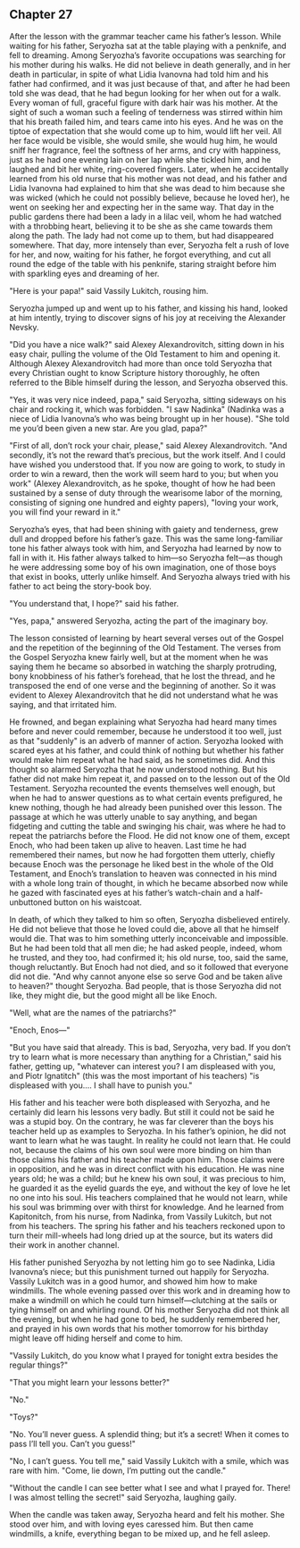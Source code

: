 ## Chapter 27


After the lesson with the grammar teacher came his father’s lesson.
While waiting for his father, Seryozha sat at the table playing with a
penknife, and fell to dreaming. Among Seryozha’s favorite occupations
was searching for his mother during his walks. He did not believe in
death generally, and in her death in particular, in spite of what Lidia
Ivanovna had told him and his father had confirmed, and it was just
because of that, and after he had been told she was dead, that he had
begun looking for her when out for a walk. Every woman of full, graceful
figure with dark hair was his mother. At the sight of such a woman such
a feeling of tenderness was stirred within him that his breath failed
him, and tears came into his eyes. And he was on the tiptoe of
expectation that she would come up to him, would lift her veil. All her
face would be visible, she would smile, she would hug him, he would
sniff her fragrance, feel the softness of her arms, and cry with
happiness, just as he had one evening lain on her lap while she tickled
him, and he laughed and bit her white, ring-covered fingers. Later, when
he accidentally learned from his old nurse that his mother was not dead,
and his father and Lidia Ivanovna had explained to him that she was dead
to him because she was wicked (which he could not possibly believe,
because he loved her), he went on seeking her and expecting her in the
same way. That day in the public gardens there had been a lady in a
lilac veil, whom he had watched with a throbbing heart, believing it to
be she as she came towards them along the path. The lady had not come up
to them, but had disappeared somewhere. That day, more intensely than
ever, Seryozha felt a rush of love for her, and now, waiting for his
father, he forgot everything, and cut all round the edge of the table
with his penknife, staring straight before him with sparkling eyes and
dreaming of her.

"Here is your papa!" said Vassily Lukitch, rousing him.

Seryozha jumped up and went up to his father, and kissing his hand,
looked at him intently, trying to discover signs of his joy at receiving
the Alexander Nevsky.

"Did you have a nice walk?" said Alexey Alexandrovitch, sitting down in
his easy chair, pulling the volume of the Old Testament to him and
opening it. Although Alexey Alexandrovitch had more than once told
Seryozha that every Christian ought to know Scripture history
thoroughly, he often referred to the Bible himself during the lesson,
and Seryozha observed this.

"Yes, it was very nice indeed, papa," said Seryozha, sitting sideways on
his chair and rocking it, which was forbidden. "I saw Nadinka" (Nadinka
was a niece of Lidia Ivanovna’s who was being brought up in her house).
"She told me you’d been given a new star. Are you glad, papa?"

"First of all, don’t rock your chair, please," said Alexey
Alexandrovitch. "And secondly, it’s not the reward that’s precious, but
the work itself. And I could have wished you understood that. If you now
are going to work, to study in order to win a reward, then the work will
seem hard to you; but when you work" (Alexey Alexandrovitch, as he
spoke, thought of how he had been sustained by a sense of duty through
the wearisome labor of the morning, consisting of signing one hundred
and eighty papers), "loving your work, you will find your reward in it."

Seryozha’s eyes, that had been shining with gaiety and tenderness, grew
dull and dropped before his father’s gaze. This was the same
long-familiar tone his father always took with him, and Seryozha had
learned by now to fall in with it. His father always talked to him—so
Seryozha felt—as though he were addressing some boy of his own
imagination, one of those boys that exist in books, utterly unlike
himself. And Seryozha always tried with his father to act being the
story-book boy.

"You understand that, I hope?" said his father.

"Yes, papa," answered Seryozha, acting the part of the imaginary boy.

The lesson consisted of learning by heart several verses out of the
Gospel and the repetition of the beginning of the Old Testament. The
verses from the Gospel Seryozha knew fairly well, but at the moment when
he was saying them he became so absorbed in watching the sharply
protruding, bony knobbiness of his father’s forehead, that he lost the
thread, and he transposed the end of one verse and the beginning of
another. So it was evident to Alexey Alexandrovitch that he did not
understand what he was saying, and that irritated him.

He frowned, and began explaining what Seryozha had heard many times
before and never could remember, because he understood it too well, just
as that "suddenly" is an adverb of manner of action. Seryozha looked
with scared eyes at his father, and could think of nothing but whether
his father would make him repeat what he had said, as he sometimes did.
And this thought so alarmed Seryozha that he now understood nothing. But
his father did not make him repeat it, and passed on to the lesson out
of the Old Testament. Seryozha recounted the events themselves well
enough, but when he had to answer questions as to what certain events
prefigured, he knew nothing, though he had already been punished over
this lesson. The passage at which he was utterly unable to say anything,
and began fidgeting and cutting the table and swinging his chair, was
where he had to repeat the patriarchs before the Flood. He did not know
one of them, except Enoch, who had been taken up alive to heaven. Last
time he had remembered their names, but now he had forgotten them
utterly, chiefly because Enoch was the personage he liked best in the
whole of the Old Testament, and Enoch’s translation to heaven was
connected in his mind with a whole long train of thought, in which he
became absorbed now while he gazed with fascinated eyes at his father’s
watch-chain and a half-unbuttoned button on his waistcoat.

In death, of which they talked to him so often, Seryozha disbelieved
entirely. He did not believe that those he loved could die, above all
that he himself would die. That was to him something utterly
inconceivable and impossible. But he had been told that all men die; he
had asked people, indeed, whom he trusted, and they too, had confirmed
it; his old nurse, too, said the same, though reluctantly. But Enoch had
not died, and so it followed that everyone did not die. "And why cannot
anyone else so serve God and be taken alive to heaven?" thought
Seryozha. Bad people, that is those Seryozha did not like, they might
die, but the good might all be like Enoch.

"Well, what are the names of the patriarchs?"

"Enoch, Enos—"

"But you have said that already. This is bad, Seryozha, very bad. If you
don’t try to learn what is more necessary than anything for a
Christian," said his father, getting up, "whatever can interest you? I
am displeased with you, and Piotr Ignatitch" (this was the most
important of his teachers) "is displeased with you.... I shall have to
punish you."

His father and his teacher were both displeased with Seryozha, and he
certainly did learn his lessons very badly. But still it could not be
said he was a stupid boy. On the contrary, he was far cleverer than the
boys his teacher held up as examples to Seryozha. In his father’s
opinion, he did not want to learn what he was taught. In reality he
could not learn that. He could not, because the claims of his own soul
were more binding on him than those claims his father and his teacher
made upon him. Those claims were in opposition, and he was in direct
conflict with his education. He was nine years old; he was a child; but
he knew his own soul, it was precious to him, he guarded it as the
eyelid guards the eye, and without the key of love he let no one into
his soul. His teachers complained that he would not learn, while his
soul was brimming over with thirst for knowledge. And he learned from
Kapitonitch, from his nurse, from Nadinka, from Vassily Lukitch, but not
from his teachers. The spring his father and his teachers reckoned upon
to turn their mill-wheels had long dried up at the source, but its
waters did their work in another channel.

His father punished Seryozha by not letting him go to see Nadinka, Lidia
Ivanovna’s niece; but this punishment turned out happily for Seryozha.
Vassily Lukitch was in a good humor, and showed him how to make
windmills. The whole evening passed over this work and in dreaming how
to make a windmill on which he could turn himself—clutching at the sails
or tying himself on and whirling round. Of his mother Seryozha did not
think all the evening, but when he had gone to bed, he suddenly
remembered her, and prayed in his own words that his mother tomorrow for
his birthday might leave off hiding herself and come to him.

"Vassily Lukitch, do you know what I prayed for tonight extra besides
the regular things?"

"That you might learn your lessons better?"

"No."

"Toys?"

"No. You’ll never guess. A splendid thing; but it’s a secret! When it
comes to pass I’ll tell you. Can’t you guess!"

"No, I can’t guess. You tell me," said Vassily Lukitch with a smile,
which was rare with him. "Come, lie down, I’m putting out the candle."

"Without the candle I can see better what I see and what I prayed for.
There! I was almost telling the secret!" said Seryozha, laughing gaily.

When the candle was taken away, Seryozha heard and felt his mother. She
stood over him, and with loving eyes caressed him. But then came
windmills, a knife, everything began to be mixed up, and he fell asleep.



